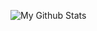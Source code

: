 ![My Github Stats](https://github-readme-stats.vercel.app/api?username=Benimautner&show_icons=true&theme=radical)
